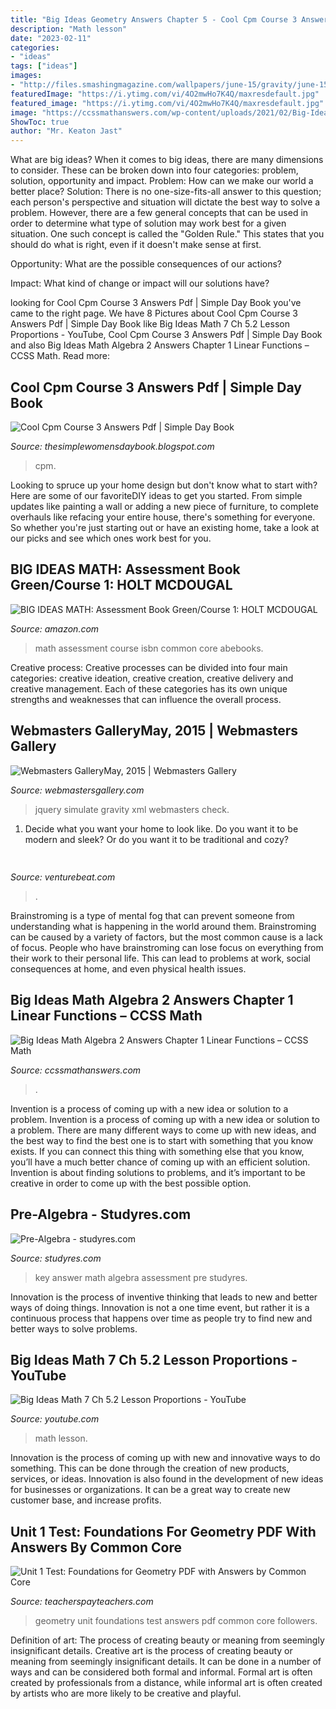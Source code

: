 ```yaml
---
title: "Big Ideas Geometry Answers Chapter 5 - Cool Cpm Course 3 Answers Pdf"
description: "Math lesson"
date: "2023-02-11"
categories:
- "ideas"
tags: ["ideas"]
images:
- "http://files.smashingmagazine.com/wallpapers/june-15/gravity/june-15-gravity-full.jpg"
featuredImage: "https://i.ytimg.com/vi/4O2mwHo7K4Q/maxresdefault.jpg"
featured_image: "https://i.ytimg.com/vi/4O2mwHo7K4Q/maxresdefault.jpg"
image: "https://ccssmathanswers.com/wp-content/uploads/2021/02/Big-Ideas-Math-Algebra-2-Answers-Chapter-1-Linear-Functions-1.4-Question-29.2.png"
ShowToc: true
author: "Mr. Keaton Jast"
---
```



What are big ideas?
When it comes to big ideas, there are many dimensions to consider. These can be broken down into four categories: problem, solution, opportunity and impact. 
Problem: How can we make our world a better place? 
Solution: There is no one-size-fits-all answer to this question; each person's perspective and situation will dictate the best way to solve a problem. However, there are a few general concepts that can be used in order to determine what type of solution may work best for a given situation. One such concept is called the "Golden Rule." This states that you should do what is right, even if it doesn't make sense at first. 

Opportunity: What are the possible consequences of our actions? 

Impact: What kind of change or impact will our solutions have?

	

		
looking for Cool Cpm Course 3 Answers Pdf | Simple Day Book you've came to the right page. We have 8 Pictures about Cool Cpm Course 3 Answers Pdf | Simple Day Book like Big Ideas Math 7 Ch 5.2 Lesson Proportions - YouTube, Cool Cpm Course 3 Answers Pdf | Simple Day Book and also Big Ideas Math Algebra 2 Answers Chapter 1 Linear Functions – CCSS Math. Read more:
		
    
## Cool Cpm Course 3 Answers Pdf | Simple Day Book

<img loading=lazy src="https://lh5.googleusercontent.com/proxy/FES9IHawUJJboz35GfsHPo-euC1MmprsEr9rUKaHEsz1jNPJyXC8yUw2RmG-7WV43F2xzd1nSJ-faJ6m6UXHfbFCI7ifZwpQ3b6bHFmlrrIbf0MRKC5T5hieaBIChFTm7nHTj4u4UEX0=s0-d" onerror="this.onerror=null;this.src='https://tse4.mm.bing.net/th?id=OIP.v-svQ6Rk_VzmU6mSWw3lugHaJ4&amp;pid=15.1';" alt="Cool Cpm Course 3 Answers Pdf | Simple Day Book">

_Source: thesimplewomensdaybook.blogspot.com_

>cpm. 

	

Looking to spruce up your home design but don't know what to start with? Here are some of our favoriteDIY ideas to get you started. From simple updates like painting a wall or adding a new piece of furniture, to complete overhauls like refacing your entire house, there's something for everyone. So whether you're just starting out or have an existing home, take a look at our picks and see which ones work best for you.

    
## BIG IDEAS MATH: Assessment Book Green/Course 1: HOLT MCDOUGAL

<img loading=lazy src="https://images-na.ssl-images-amazon.com/images/I/412A3fAkoBL._SY344_BO1,204,203,200_.jpg" onerror="this.onerror=null;this.src='https://tse4.mm.bing.net/th?id=OIP.TodzO531ft72K5SXRwZzaAAAAA&amp;pid=15.1';" alt="BIG IDEAS MATH: Assessment Book Green/Course 1: HOLT MCDOUGAL">

_Source: amazon.com_

>math assessment course isbn common core abebooks. 

	

Creative process:
Creative processes can be divided into four main categories: creative ideation, creative creation, creative delivery and creative management. Each of these categories has its own unique strengths and weaknesses that can influence the overall process.

    
## Webmasters GalleryMay, 2015 | Webmasters Gallery

<img loading=lazy src="http://files.smashingmagazine.com/wallpapers/june-15/gravity/june-15-gravity-full.jpg" onerror="this.onerror=null;this.src='https://tse4.mm.bing.net/th?id=OIP.ax-sf7eO_TbsCmAadh6QcAHaEK&amp;pid=15.1';" alt="Webmasters GalleryMay, 2015 | Webmasters Gallery">

_Source: webmastersgallery.com_

>jquery simulate gravity xml webmasters check. 

	

1. Decide what you want your home to look like. Do you want it to be modern and sleek? Or do you want it to be traditional and cozy?

    
## 

<img loading=lazy src="https://venturebeat.com/wp-content/uploads/2018/08/unnamed-2.jpg?w=707" onerror="this.onerror=null;this.src='https://tse4.mm.bing.net/th?id=OIP.agWlQ-NfZxBAoNoAd-7NjgHaGR&amp;pid=15.1';" alt="">

_Source: venturebeat.com_

>. 

	

Brainstroming is a type of mental fog that can prevent someone from understanding what is happening in the world around them. Brainstroming can be caused by a variety of factors, but the most common cause is a lack of focus. People who have brainstroming can lose focus on everything from their work to their personal life. This can lead to problems at work, social consequences at home, and even physical health issues.

    
## Big Ideas Math Algebra 2 Answers Chapter 1 Linear Functions – CCSS Math

<img loading=lazy src="https://ccssmathanswers.com/wp-content/uploads/2021/02/Big-Ideas-Math-Algebra-2-Answers-Chapter-1-Linear-Functions-1.4-Question-29.2.png" onerror="this.onerror=null;this.src='https://tse2.mm.bing.net/th?id=OIP.K_b2NYJNR9LAPdbiIxXumQHaF4&amp;pid=15.1';" alt="Big Ideas Math Algebra 2 Answers Chapter 1 Linear Functions – CCSS Math">

_Source: ccssmathanswers.com_

>. 

	

Invention is a process of coming up with a new idea or solution to a problem.
Invention is a process of coming up with a new idea or solution to a problem. There are many different ways to come up with new ideas, and the best way to find the best one is to start with something that you know exists. If you can connect this thing with something else that you know, you’ll have a much better chance of coming up with an efficient solution. Invention is about finding solutions to problems, and it’s important to be creative in order to come up with the best possible option.

    
## Pre-Algebra - Studyres.com

<img loading=lazy src="https://s1.studyres.com/store/data/012959547_1-d18c097a2626d7eb07027dec2f8686dc-300x300.png" onerror="this.onerror=null;this.src='https://tse2.mm.bing.net/th?id=OIP.KZYmMa-IEx5bjAExB0ecXgAAAA&amp;pid=15.1';" alt="Pre-Algebra - studyres.com">

_Source: studyres.com_

>key answer math algebra assessment pre studyres. 

	

Innovation is the process of inventive thinking that leads to new and better ways of doing things. Innovation is not a one time event, but rather it is a continuous process that happens over time as people try to find new and better ways to solve problems.

    
## Big Ideas Math 7 Ch 5.2 Lesson Proportions - YouTube

<img loading=lazy src="https://i.ytimg.com/vi/4O2mwHo7K4Q/maxresdefault.jpg" onerror="this.onerror=null;this.src='https://tse4.mm.bing.net/th?id=OIP.2eQAyQLracCEQZPWVHrUVwHaEK&amp;pid=15.1';" alt="Big Ideas Math 7 Ch 5.2 Lesson Proportions - YouTube">

_Source: youtube.com_

>math lesson. 

	

Innovation is the process of coming up with new and innovative ways to do something. This can be done through the creation of new products, services, or ideas. Innovation is also found in the development of new ideas for businesses or organizations. It can be a great way to create new customer base, and increase profits.

    
## Unit 1 Test: Foundations For Geometry PDF With Answers By Common Core

<img loading=lazy src="https://ecdn.teacherspayteachers.com/thumbitem/Unit-1-Test-Foundations-for-Geometry-PDF-with-Answers-2648444-1500873594/original-2648444-3.jpg" onerror="this.onerror=null;this.src='https://tse1.mm.bing.net/th?id=OIP.ol-Z1NRvVfavsghnlMVhAAAAAA&amp;pid=15.1';" alt="Unit 1 Test: Foundations for Geometry PDF with Answers by Common Core">

_Source: teacherspayteachers.com_

>geometry unit foundations test answers pdf common core followers. 

	

Definition of art: The process of creating beauty or meaning from seemingly insignificant details.
Creative art is the process of creating beauty or meaning from seemingly insignificant details. It can be done in a number of ways and can be considered both formal and informal. Formal art is often created by professionals from a distance, while informal art is often created by artists who are more likely to be creative and playful.

